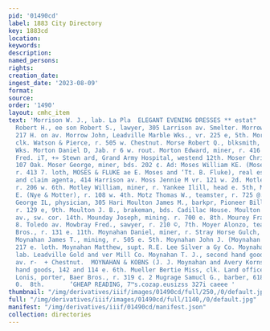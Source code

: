 ```yaml
---
pid: '01490cd'
label: 1883 City Directory
key: 1883cd
location: 
keywords: 
description: 
named_persons: 
rights: 
creation_date: 
ingest_date: '2023-08-09'
format: 
source: 
order: '1490'
layout: cmhc_item
text: 'Morrison W. J., lab. La Pla  ELEGANT EVENING DRESSES ** estat"  MOR 205 MUG  on
  Robert H., ee son Robert S., lawyer, 305 Larrison av. Smelter. Morrow Charles, r.
  217 H. on av. Morrow John, Leadville Marble Wks., vr. 225 e, 5th. Morrow William,
  clk. Watson & Pierce, r. 505 w. Chestnut. Morse Robert Q., blksmith, Tlarrison Red,
  Wks. Morton Daniel D, Jab. r 6 w. rout. Morton Edward, miner, r. 416 e. 14th. Morton
  Fred. iT, +» Stewn ard, Grand Army Hospital, westend 12th. Moser Christopher, bakery,
  107 Oak. Moser George, miner, bds. 202 ¢. Ad: Moses William KE. (Moses & Fluke),
  r. 413 7. loth, MOSES & FLUKE ae E. Moses and ‘Tt. B. Fluke), real estate  insurance
  and claim agenta, 414 Harrison av. Moss Jennie M vr. 121 w. 2d. Motley George F.,
  r. 206 w. 6th. Motley William, miner, r. Yankee Ilill, head e. 5th, Motter Charles
  E. (Nye & Motter), r. 108 w. 4th. Motz Thomas W., teamster, r. 725 @. 8th. Moulton
  George IL, physician, 305 Hari Moulton James M., barkpr, Pioneer Billiard Mall,
  r. 129 e, 9th. Moulton J. B., brakeman, bds. Cadillac House. Moulton —, r. Harrison
  av., sw. cor. 14th. Mounday Joseph, mining. r. 700 e. 8th. Mourey Frank, r. 200
  8. Toledo av. Mowbray Fred., sawyer, r. 210 ©, 7th. Moyer Alonzo, teamater, Niblock
  Bros., r. 131 e. 11th. Moynahan Daniel, miner, r. Stray Horse Gulch, head ec. 4th.
  Moynahan James T., mining, r. 505 e. 5th. Moynahan John J. (Moynahan & Korns), r.
  217 e. loth. Moynahan Matthew, supt. R.E. Lee Silver a Gy Co. Moynahan Michael,
  lab. Leadville Gold and ver Mill Co. Moynahan T. J., second hand goods, Harrison
  av. r-  + Chestnut.  MOYNAHAN & KOBNS (J. J. Moynahan and Avery Korns),  second
  hand goods, 142 and 114 e. 6th. Mueller Bertie Miss, clk. Land office, r 116 Mueller
  Lonis, porter, Baer Bros., r. 319 ¢. 2 Mugrage Samucl G., barber, 618 e. sth.                                                                           3
  0.  8th.       ‘GHEAP READING, 7™s.cozap.eusizss 327i caeee '
thumbnail: "/img/derivatives/iiif/images/01490cd/full/250,/0/default.jpg"
full: "/img/derivatives/iiif/images/01490cd/full/1140,/0/default.jpg"
manifest: "/img/derivatives/iiif/01490cd/manifest.json"
collection: directories
---
```

